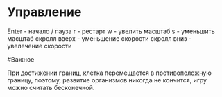 # Управление

Enter - начало / пауза
r - рестарт
w - увелить масштаб
s - уменьшить масштаб
скролл вверх - уменьшение скорости
скролл вниз - увелечение скорости

#Важное

При достижении границ, клетка перемещается в противоположную границу, поэтому, развитие организмов никогда не кончится, игру можно считать бесконечной.
